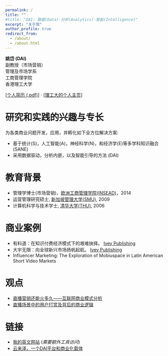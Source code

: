 ```yaml
---
permalink: /
title: ""
#title: "DAI: 数据(Data)-分析(Analytics)-智能(Intelligence)"
excerpt: "关于我"
author_profile: true
redirect_from: 
  - /about/
  - /about.html
---
```


**姚岱 (DAI)**  
副教授（市场营销）  
管理及市场学系  
工商管理学院  
香港理工大学

[<a href="files/dai_cv.pdf" target="_blank">个人简历 (.pdf)</a>] $\cdot$ [<a href="https://mm.polyu.edu.hk/people/academic-staff/dr-dai-yao/" target="_blank">理工大的个人主页</a>]

研究和实践的兴趣与专长
======
为各类商业问题开发，应用，并孵化如下全方位解决方案:
* 基于统计(S)，人工智能(A)，神经科学(N)，和经济学(E)等多学科知识融合 (SANE)
* 采用数据驱动，分析内嵌，以及智能引导的方法 (DAI)


教育背景
======
* 管理学博士(市场营销)，<a href="https://www.insead.edu/" target="_blank">欧洲工商管理学院(INSEAD)</a>，2014
* 运营管理研究硕士, <a href="https://business.smu.edu.sg/" target="_blank">新加坡管理大学(SMU)</a>, 2009
* 计算机科学与技术学士, <a href="https://www.cs.tsinghua.edu.cn/" target="_blank">清华大学(THU)</a>, 2006


商业案例
======
* 有料道：在知识付费经济模式下的艰难抉择。 <a href="https://www.iveypublishing.ca/s/product/youliaodao-in-the-era-of-knowledge-economy-go-big-or-go-home/01t5c00000Cwqp6AAB" target="_blank">Ivey Publishing</a>
* 大宇无限：向全球新兴市场扬帆起航。 <a href="https://www.iveypublishing.ca/s/product/mobiuspace-venturing-into-emerging-markets/01t5c00000CwqpTAAR" target="_blank">Ivey Publishing</a>
* Influencer Marketing: The Exploration of Mobiuspace in Latin American Short Video Markets


观点
======
* <a href="https://mp.weixin.qq.com/s/m7eWfp0U84S7CZg1QazknA" target="_blank">直播营销还能火多久——互联网商业模式分析</a>
* <a href="https://mp.weixin.qq.com/s/CeVzqaE313HrE137n_xrMA" target="_blank">直播场景中的用户打赏及背后的商业逻辑</a>


链接
======
* <a href="https://www.yodadai.com" target="_blank">我的英文网站</a> (*需要额外工具访问*)
* <a href="https://www.yunlyzer.com">云来泽，一个DAI平台和商业化载体</a>

